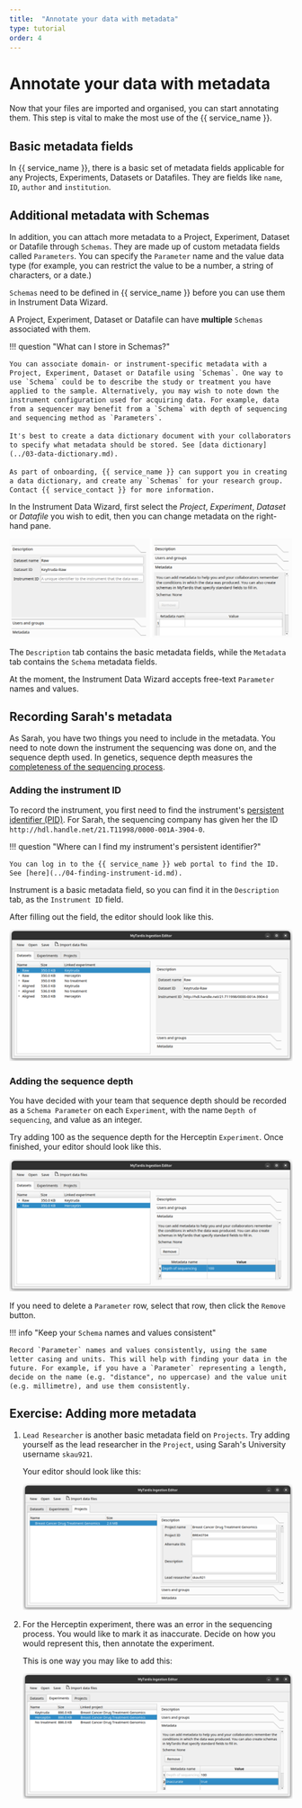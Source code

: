 ```yaml
---
title:  "Annotate your data with metadata"
type: tutorial
order: 4
---
```


# Annotate your data with metadata

Now that your files are imported and organised, you can start annotating them. This step is vital to make the most use of the {{ service_name }}.

## Basic metadata fields

In {{ service_name }}, there is a basic set of metadata fields applicable for any Projects, Experiments, Datasets or Datafiles. They are fields like `name`, `ID`, `author` and `institution`.

## Additional metadata with Schemas

In addition, you can attach more metadata to a Project, Experiment, Dataset or Datafile through `Schemas`. They are made up of custom metadata fields called `Parameters`. You can specify the `Parameter` name and the value data type (for example, you can restrict the value to be a number, a string of characters, or a date.) 

`Schemas` need to be defined in {{ service_name }} before you can use them in Instrument Data Wizard. 

A Project, Experiment, Dataset or Datafile can have **multiple** `Schemas` associated with them.

!!! question "What can I store in Schemas?"

    You can associate domain- or instrument-specific metadata with a Project, Experiment, Dataset or Datafile using `Schemas`. One way to use `Schema` could be to describe the study or treatment you have applied to the sample. Alternatively, you may wish to note down the instrument configuration used for acquiring data. For example, data from a sequencer may benefit from a `Schema` with depth of sequencing and sequencing method as `Parameters`.
    
    It's best to create a data dictionary document with your collaborators to specify what metadata should be stored. See [data dictionary](../03-data-dictionary.md). 
    
    As part of onboarding, {{ service_name }} can support you in creating a data dictionary, and create any `Schemas` for your research group. Contact {{ service_contact }} for more information.

In the Instrument Data Wizard, first select the *Project*, *Experiment*, *Dataset* or *Datafile* you wish to edit, then you can change metadata on the right-hand pane.

![image](../../assets/metadata-2.png)


The `Description` tab contains the basic metadata fields, while the `Metadata` tab contains the `Schema` metadata fields.

At the moment, the Instrument Data Wizard accepts free-text `Parameter` names and values.

## Recording Sarah's metadata

As Sarah, you have two things you need to include in the metadata. You need to note down the instrument the sequencing was done on, and the sequence depth used. In genetics, sequence depth measures the [completeness of the sequencing process](https://en.wikipedia.org/wiki/Coverage_(genetics)).

### Adding the instrument ID

To record the instrument, you first need to find the instrument's [persistent identifier (PID)](https://datascience.codata.org/articles/10.5334/dsj-2020-018). For Sarah, the sequencing company has given her the ID `http://hdl.handle.net/21.T11998/0000-001A-3904-0`.

!!! question "Where can I find my instrument's persistent identifier?"
    
    You can log in to the {{ service_name }} web portal to find the ID. See [here](../04-finding-instrument-id.md).

Instrument is a basic metadata field, so you can find it in the `Description` tab, as the `Instrument ID` field.

After filling out the field, the editor should look like this.

![image](../../assets/metadata-3.png)

### Adding the sequence depth

You have decided with your team that sequence depth should be recorded as a `Schema Parameter` on each `Experiment`, with the name `Depth of sequencing`, and value as an integer.

Try adding 100 as the sequence depth for the Herceptin `Experiment`. Once finished, your editor should look like this.

![image](../../assets/metadata-1.png)

If you need to delete a `Parameter` row, select that row, then click the `Remove` button.

!!! info "Keep your `Schema` names and values consistent"
    
    Record `Parameter` names and values consistently, using the same letter casing and units. This will help with finding your data in the future. For example, if you have a `Parameter` representing a length, decide on the name (e.g. "distance", no uppercase) and the value unit (e.g. millimetre), and use them consistently.

## Exercise: Adding more metadata

1. `Lead Researcher` is another basic metadata field on `Projects`. Try adding yourself as the lead researcher in the `Project`, using Sarah's University username `skau921`.

    Your editor should look like this:

    ![image](../../assets/metadata-4.png)

2. For the Herceptin experiment, there was an error in the sequencing process. You would like to mark it as inaccurate. Decide on how you would represent this, then annotate the experiment.

    This is one way you may like to add this:

    ![image](../../assets/metadata-5.png)